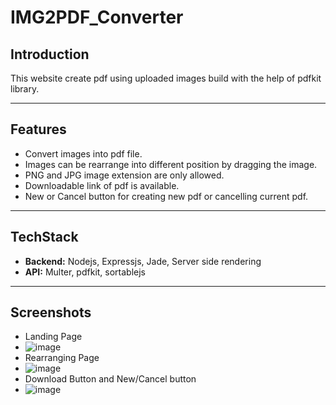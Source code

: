 # IMG2PDF_Converter

## Introduction
This website create pdf using uploaded images build with the help of pdfkit library.
-- --

## Features
- Convert images into pdf file.
- Images can be rearrange into different position by dragging the image.
- PNG and JPG image extension are only allowed.
- Downloadable link of pdf is available.
- New or Cancel button for creating new pdf or cancelling current pdf.
-- --

## TechStack
- <b>Backend:</b> Nodejs, Expressjs, Jade, Server side rendering
- <b>API:</b> Multer, pdfkit, sortablejs
-- --

## Screenshots
- Landing Page
- ![image](https://github.com/Roshankrshah/IMG2PDF_Converter/assets/91787844/7342ca44-38b2-4a55-b383-3733416776b5)
- Rearranging Page
- ![image](https://github.com/Roshankrshah/IMG2PDF_Converter/assets/91787844/13f6df77-6e5c-4319-8a4e-103a596841db)
- Download Button and New/Cancel button
- ![image](https://github.com/Roshankrshah/IMG2PDF_Converter/assets/91787844/71dde3b1-d4b3-4bd2-8db4-b8521e81e85c)


